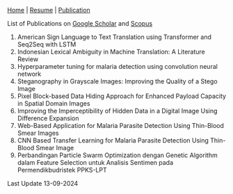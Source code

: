 [Home](https://pagiguntur.github.io/) | [Resume](https://pagiguntur.github.io/CV-Gregorius%20Guntur.pdf) | [Publication](https://pagiguntur.github.io/publications)

List of Publications on [Google Scholar](https://scholar.google.com/citations?hl=en&user=YY6piPUAAAAJ&view_op=list_works&sortby=pubdate) and [Scopus](https://www.scopus.com/authid/detail.uri?authorId=58920652900)

1. American Sign Language to Text Translation using Transformer and Seq2Seq with LSTM
2. Indonesian Lexical Ambiguity in Machine Translation: A Literature Review
3. Hyperparameter tuning for malaria detection using convolution neural network
4. Steganography in Grayscale Images: Improving the Quality of a Stego Image
5. Pixel Block-based Data Hiding Approach for Enhanced Payload Capacity in Spatial Domain Images
6. Improving the Imperceptibility of Hidden Data in a Digital Image Using Difference Expansion
7. Web-Based Application for Malaria Parasite Detection Using Thin-Blood Smear Images
8. CNN Based Transfer Learning for Malaria Parasite Detection Using Thin-Blood Smear Image
9. Perbandingan Particle Swarm Optimization dengan Genetic Algorithm dalam Feature Selection untuk Analisis Sentimen pada Permendikbudristek PPKS-LPT

Last Update 13-09-2024
